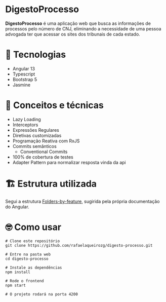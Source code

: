 # DigestoProcesso

**DigestoProcesso** é uma aplicação web que busca as informações de processos pelo número de CNJ, eliminando a necessidade de uma pessoa advogada ter que acessar os sites dos tribunais de cada estado.

# 🚀 Tecnologias

- Angular 13
- Typescript
- Bootstrap 5
- Jasmine

# 📑 Conceitos e técnicas

- Lazy Loading
- Interceptors
- Expressões Regulares
- Diretivas customizadas
- Programação Reativa com RxJS
- Commits semânticos
  - Conventional Commits
- 100% de cobertura de testes
- Adapter Pattern para normalizar resposta vinda da api

# 🏗️ Estrutura utilizada

Segui a estrutura [Folders-by-feature](https://angular.io/guide/styleguide#file-tree), sugirida pela própria documentação do Angular.

# 🤓 Como usar

```
# Clone este repositório
git clone https://github.com/rafaelaqueirozg/digesto-processo.git

# Entre na pasta web
cd digesto-processo

# Instale as dependências
npm install

# Rode o frontend
npm start

# O projeto rodará na porta 4200
```
